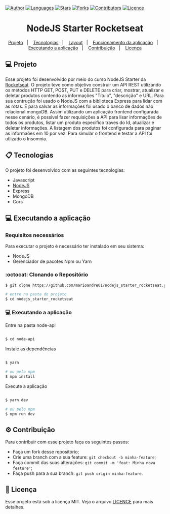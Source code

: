 [![Author](https://img.shields.io/badge/author-marioandre01-3771a1?style=flat-square)](https://github.com/marioandre01)
[![Languages](https://img.shields.io/github/languages/count/marioandre01/nodejs_starter_rocketseat?color=%233771a1&style=flat-square)](#)
[![Stars](https://img.shields.io/github/stars/marioandre01/nodejs_starter_rocketseat?color=3771a1&style=flat-square)](https://github.com/marioandre01/nodejs_starter_rocketseat/stargazers)
[![Forks](https://img.shields.io/github/forks/marioandre01/nodejs_starter_rocketseat?color=%233771a1&style=flat-square)](https://github.com/marioandre01/nodejs_starter_rocketseat/network/members)
[![Contributors](https://img.shields.io/github/contributors/marioandre01/nodejs_starter_rocketseat?color=3771a1&style=flat-square)](https://github.com/marioandre01/nodejs_starter_rocketseat/graphs/contributors)
[![Licence](https://img.shields.io/github/license/marioandre01/nodejs_starter_rocketseat?color=%233771a1&style=flat-square)](https://github.com/marioandre01/nodejs_starter_rocketseat/blob/master/LICENCE.md)


<h1 align="center">
    NodeJS Starter Rocketseat
</h1>

<p align="center"> 
  <a href="#-projeto">Projeto</a>&nbsp;&nbsp;&nbsp;|&nbsp;&nbsp;&nbsp;
  <a href="#-tecnologias">Tecnologias</a>&nbsp;&nbsp;&nbsp;|&nbsp;&nbsp;&nbsp;
  <a href="#-layout">Layout</a>&nbsp;&nbsp;&nbsp;|&nbsp;&nbsp;&nbsp;
  <a href="#bulb-funcionamento-da-aplicação">Funcionamento da aplicação</a>&nbsp;&nbsp;&nbsp;|&nbsp;&nbsp;&nbsp;
  <a href="#-executando-a-aplicação">Executando a aplicação</a>&nbsp;&nbsp;&nbsp;|&nbsp;&nbsp;&nbsp;
  <a href="#gear-contribuição">Contribuição</a>&nbsp;&nbsp;&nbsp;|&nbsp;&nbsp;&nbsp;
  <a href="#memo-licença">Licença</a>
</p>

## 💻 Projeto

Esse projeto foi desenvolvido por meio do curso NodeJS Starter da [Rocketseat](https://app.rocketseat.com.br/node/curso-node-js). O projeto teve como objetivo construir um API REST utilizando os métodos HTTP GET, POST, PUT e DELETE para criar, mostrar, atualizar e deletar produtos contendo as informações "Título", "descrição" e URL. Para sua contrução foi usado o NodeJS com a biblioteca Express para lidar com as rotas. E para salvar as informações foi usado o banco de dados não relacional mongoDB. Assim utilizando um aplicação frontend configurada nesse cenário, é possivel fazer requisições a API para lisar informações de todos os produtos, listar um produto especifico traves do Id, atualizar e deletar informações. A listagem dos produtos foi configurada para paginar as informaões em 10 por vez. Para simular o frontend e testar a API foi utlizado o Insomnia.

## 📋 Tecnologias

O projeto foi desenvolvido com as seguintes tecnologias:

- Javascript
- [NodeJS](https://nodejs.org/en/)
- Express
- MongoDB
- Cors

## 💻 Executando a aplicação

### Requisitos necessários

Para executar o projeto é necessário ter instalado em seu sistema:
- NodeJS
- Gerenciador de pacotes Npm ou Yarn 

### :octocat: Clonando o Repositório

```bash
$ git clone https://github.com/marioandre01/nodejs_starter_rocketseat.git

# entre na pasta do projeto
$ cd nodejs_starter_rocketseat
```
### 💻 Executando a aplicação

Entre na pasta node-api

```bash

$ cd node-api

```
Instale as dependências

```bash

$ yarn

# ou pelo npm
$ npm install

```

Execute a aplicação

```bash

$ yarn dev

# ou pelo npm
$ npm run dev

```

## :gear: Contribuição

Para contribuir com esse projeto faça os seguintes passos:

- Faça um fork desse repositório;
- Crie uma branch com a sua feature: `git checkout -b minha-feature`;
- Faça commit das suas alterações: `git commit -m 'feat: Minha nova feature'`;
- Faça push para a sua branch: `git push origin minha-feature`.

## :memo: Licença

Esse projeto está sob a licença MIT. Veja o arquivo [LICENCE](./LICENCE.md) para mais detalhes.




